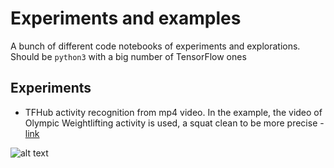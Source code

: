 # Experiments and examples

A bunch of different code notebooks of experiments and explorations. Should be `python3` with a big number of TensorFlow ones

## Experiments

- TFHub activity recognition from mp4 video.
In the example, the video of Olympic Weightlifting activity is used, a squat clean to be more precise - [link](Working_with_Video_and_tfhub_activity_recognition.ipynb)

![alt text](images/oly-clean.gif "Oly Squat CLean")
